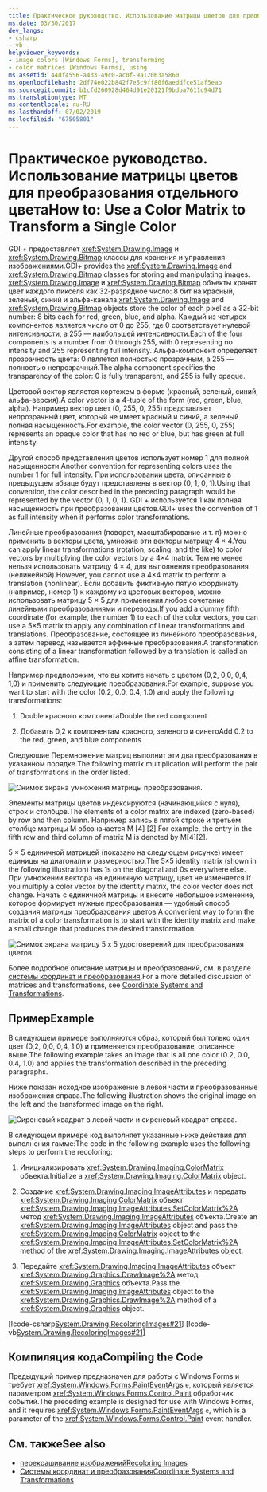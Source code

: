 ```yaml
---
title: Практическое руководство. Использование матрицы цветов для преобразования отдельного цвета
ms.date: 03/30/2017
dev_langs:
- csharp
- vb
helpviewer_keywords:
- image colors [Windows Forms], transforming
- color matrices [Windows Forms], using
ms.assetid: 44df4556-a433-49c0-ac0f-9a12063a5860
ms.openlocfilehash: 2df74e022b842f7e5c9ff80f6aeddfce51af5eab
ms.sourcegitcommit: b1cfd260928d464d91e20121f9bdba7611c94d71
ms.translationtype: MT
ms.contentlocale: ru-RU
ms.lasthandoff: 07/02/2019
ms.locfileid: "67505801"
---
```

# <a name="how-to-use-a-color-matrix-to-transform-a-single-color"></a><span data-ttu-id="b9cd6-102">Практическое руководство. Использование матрицы цветов для преобразования отдельного цвета</span><span class="sxs-lookup"><span data-stu-id="b9cd6-102">How to: Use a Color Matrix to Transform a Single Color</span></span>
<span data-ttu-id="b9cd6-103">GDI + предоставляет <xref:System.Drawing.Image> и <xref:System.Drawing.Bitmap> классы для хранения и управления изображениями.</span><span class="sxs-lookup"><span data-stu-id="b9cd6-103">GDI+ provides the <xref:System.Drawing.Image> and <xref:System.Drawing.Bitmap> classes for storing and manipulating images.</span></span> <span data-ttu-id="b9cd6-104"><xref:System.Drawing.Image> и <xref:System.Drawing.Bitmap> объекты хранят цвет каждого пикселя как 32-разрядное число: 8 бит на красный, зеленый, синий и альфа-канала.</span><span class="sxs-lookup"><span data-stu-id="b9cd6-104"><xref:System.Drawing.Image> and <xref:System.Drawing.Bitmap> objects store the color of each pixel as a 32-bit number: 8 bits each for red, green, blue, and alpha.</span></span> <span data-ttu-id="b9cd6-105">Каждый из четырех компонентов является число от 0 до 255, где 0 соответствует нулевой интенсивности, а 255 — наибольшей интенсивности.</span><span class="sxs-lookup"><span data-stu-id="b9cd6-105">Each of the four components is a number from 0 through 255, with 0 representing no intensity and 255 representing full intensity.</span></span> <span data-ttu-id="b9cd6-106">Альфа-компонент определяет прозрачность цвета: 0 является полностью прозрачным, а 255 — полностью непрозрачный.</span><span class="sxs-lookup"><span data-stu-id="b9cd6-106">The alpha component specifies the transparency of the color: 0 is fully transparent, and 255 is fully opaque.</span></span>  
  
 <span data-ttu-id="b9cd6-107">Цветовой вектор является кортежем в форме (красный, зеленый, синий, альфа-версия).</span><span class="sxs-lookup"><span data-stu-id="b9cd6-107">A color vector is a 4-tuple of the form (red, green, blue, alpha).</span></span> <span data-ttu-id="b9cd6-108">Например вектор цвет (0, 255, 0, 255) представляет непрозрачный цвет, который не имеет красный и синий, а зеленый полная насыщенность.</span><span class="sxs-lookup"><span data-stu-id="b9cd6-108">For example, the color vector (0, 255, 0, 255) represents an opaque color that has no red or blue, but has green at full intensity.</span></span>  
  
 <span data-ttu-id="b9cd6-109">Другой способ представления цветов использует номер 1 для полной насыщенности.</span><span class="sxs-lookup"><span data-stu-id="b9cd6-109">Another convention for representing colors uses the number 1 for full intensity.</span></span> <span data-ttu-id="b9cd6-110">При использовании цвета, описанные в предыдущем абзаце будут представлены в вектор (0, 1, 0, 1).</span><span class="sxs-lookup"><span data-stu-id="b9cd6-110">Using that convention, the color described in the preceding paragraph would be represented by the vector (0, 1, 0, 1).</span></span> <span data-ttu-id="b9cd6-111">GDI + используется 1 как полная насыщенность при преобразовании цветов.</span><span class="sxs-lookup"><span data-stu-id="b9cd6-111">GDI+ uses the convention of 1 as full intensity when it performs color transformations.</span></span>  
  
 <span data-ttu-id="b9cd6-112">Линейные преобразования (поворот, масштабирование и т. п) можно применить в векторы цвета, умножив эти векторы матрицу 4 × 4.</span><span class="sxs-lookup"><span data-stu-id="b9cd6-112">You can apply linear transformations (rotation, scaling, and the like) to color vectors by multiplying the color vectors by a 4×4 matrix.</span></span> <span data-ttu-id="b9cd6-113">Тем не менее нельзя использовать матрицу 4 × 4, для выполнения преобразования (нелинейной).</span><span class="sxs-lookup"><span data-stu-id="b9cd6-113">However, you cannot use a 4×4 matrix to perform a translation (nonlinear).</span></span> <span data-ttu-id="b9cd6-114">Если добавить фиктивную пятую координату (например, номер 1) к каждому из цветовых векторов, можно использовать матрицу 5 × 5 для применения любое сочетание линейными преобразованиями и переводы.</span><span class="sxs-lookup"><span data-stu-id="b9cd6-114">If you add a dummy fifth coordinate (for example, the number 1) to each of the color vectors, you can use a 5×5 matrix to apply any combination of linear transformations and translations.</span></span> <span data-ttu-id="b9cd6-115">Преобразование, состоящее из линейного преобразования, а затем перевод называется аффинные преобразования.</span><span class="sxs-lookup"><span data-stu-id="b9cd6-115">A transformation consisting of a linear transformation followed by a translation is called an affine transformation.</span></span>  
  
 <span data-ttu-id="b9cd6-116">Например предположим, что вы хотите начать с цветом (0,2, 0,0, 0,4, 1,0) и применить следующие преобразования:</span><span class="sxs-lookup"><span data-stu-id="b9cd6-116">For example, suppose you want to start with the color (0.2, 0.0, 0.4, 1.0) and apply the following transformations:</span></span>  
  
1. <span data-ttu-id="b9cd6-117">Double красного компонента</span><span class="sxs-lookup"><span data-stu-id="b9cd6-117">Double the red component</span></span>  
  
2. <span data-ttu-id="b9cd6-118">Добавить 0,2 к компонентам красного, зеленого и синего</span><span class="sxs-lookup"><span data-stu-id="b9cd6-118">Add 0.2 to the red, green, and blue components</span></span>  
  
 <span data-ttu-id="b9cd6-119">Следующие Перемножение матриц выполнит эти два преобразования в указанном порядке.</span><span class="sxs-lookup"><span data-stu-id="b9cd6-119">The following matrix multiplication will perform the pair of transformations in the order listed.</span></span>  
  
 ![Снимок экрана умножения матрицы преобразования.](./media/how-to-use-a-color-matrix-to-transform-a-single-color/multiplication-color-matrix.gif)
  
 <span data-ttu-id="b9cd6-121">Элементы матрицы цветов индексируются (начинающийся с нуля), строк и столбцов.</span><span class="sxs-lookup"><span data-stu-id="b9cd6-121">The elements of a color matrix are indexed (zero-based) by row and then column.</span></span> <span data-ttu-id="b9cd6-122">Например запись в пятой строке и третьем столбце матрицы M обозначается M [4] [2].</span><span class="sxs-lookup"><span data-stu-id="b9cd6-122">For example, the entry in the fifth row and third column of matrix M is denoted by M[4][2].</span></span>  
  
 <span data-ttu-id="b9cd6-123">5 × 5 единичной матрицей (показано на следующем рисунке) имеет единицы на диагонали и размерностью.</span><span class="sxs-lookup"><span data-stu-id="b9cd6-123">The 5×5 identity matrix (shown in the following illustration) has 1s on the diagonal and 0s everywhere else.</span></span> <span data-ttu-id="b9cd6-124">При умножении вектора на единичную матрицу, цвет не изменяется.</span><span class="sxs-lookup"><span data-stu-id="b9cd6-124">If you multiply a color vector by the identity matrix, the color vector does not change.</span></span> <span data-ttu-id="b9cd6-125">Начать с единичной матрицы и внесите небольшое изменение, которое формирует нужные преобразования — удобный способ создания матрицы преобразования цветов.</span><span class="sxs-lookup"><span data-stu-id="b9cd6-125">A convenient way to form the matrix of a color transformation is to start with the identity matrix and make a small change that produces the desired transformation.</span></span>  
  
 ![Снимок экрана матрицу 5 x 5 удостоверений для преобразования цветов.](./media/how-to-use-a-color-matrix-to-transform-a-single-color/5x5-identity-matrix-color-transformation.gif)  
  
 <span data-ttu-id="b9cd6-127">Более подробное описание матрицы и преобразований, см. в разделе [системы координат и преобразования](coordinate-systems-and-transformations.md).</span><span class="sxs-lookup"><span data-stu-id="b9cd6-127">For a more detailed discussion of matrices and transformations, see [Coordinate Systems and Transformations](coordinate-systems-and-transformations.md).</span></span>  
  
## <a name="example"></a><span data-ttu-id="b9cd6-128">Пример</span><span class="sxs-lookup"><span data-stu-id="b9cd6-128">Example</span></span>  
 <span data-ttu-id="b9cd6-129">В следующем примере выполняются образ, который был только один цвет (0,2, 0,0, 0,4, 1.0) и применяется преобразование, описанное выше.</span><span class="sxs-lookup"><span data-stu-id="b9cd6-129">The following example takes an image that is all one color (0.2, 0.0, 0.4, 1.0) and applies the transformation described in the preceding paragraphs.</span></span>  
  
 <span data-ttu-id="b9cd6-130">Ниже показан исходное изображение в левой части и преобразованные изображения справа.</span><span class="sxs-lookup"><span data-stu-id="b9cd6-130">The following illustration shows the original image on the left and the transformed image on the right.</span></span>  
  
 ![Сиреневый квадрат в левой части и сиреневый квадрат справа.](./media/how-to-use-a-color-matrix-to-transform-a-single-color/color-transformation.png)  
  
 <span data-ttu-id="b9cd6-132">В следующем примере код выполняет указанные ниже действия для выполнения гамме:</span><span class="sxs-lookup"><span data-stu-id="b9cd6-132">The code in the following example uses the following steps to perform the recoloring:</span></span>  
  
1. <span data-ttu-id="b9cd6-133">Инициализировать <xref:System.Drawing.Imaging.ColorMatrix> объекта.</span><span class="sxs-lookup"><span data-stu-id="b9cd6-133">Initialize a <xref:System.Drawing.Imaging.ColorMatrix> object.</span></span>  
  
2. <span data-ttu-id="b9cd6-134">Создание <xref:System.Drawing.Imaging.ImageAttributes> и передать <xref:System.Drawing.Imaging.ColorMatrix> объект <xref:System.Drawing.Imaging.ImageAttributes.SetColorMatrix%2A> метод <xref:System.Drawing.Imaging.ImageAttributes> объекта.</span><span class="sxs-lookup"><span data-stu-id="b9cd6-134">Create an <xref:System.Drawing.Imaging.ImageAttributes> object and pass the <xref:System.Drawing.Imaging.ColorMatrix> object to the <xref:System.Drawing.Imaging.ImageAttributes.SetColorMatrix%2A> method of the <xref:System.Drawing.Imaging.ImageAttributes> object.</span></span>  
  
3. <span data-ttu-id="b9cd6-135">Передайте <xref:System.Drawing.Imaging.ImageAttributes> объект <xref:System.Drawing.Graphics.DrawImage%2A> метод <xref:System.Drawing.Graphics> объекта.</span><span class="sxs-lookup"><span data-stu-id="b9cd6-135">Pass the <xref:System.Drawing.Imaging.ImageAttributes> object to the <xref:System.Drawing.Graphics.DrawImage%2A> method of a <xref:System.Drawing.Graphics> object.</span></span>  
  
 [!code-csharp[System.Drawing.RecoloringImages#21](~/samples/snippets/csharp/VS_Snippets_Winforms/System.Drawing.RecoloringImages/CS/Class1.cs#21)]
 [!code-vb[System.Drawing.RecoloringImages#21](~/samples/snippets/visualbasic/VS_Snippets_Winforms/System.Drawing.RecoloringImages/VB/Class1.vb#21)]  
  
## <a name="compiling-the-code"></a><span data-ttu-id="b9cd6-136">Компиляция кода</span><span class="sxs-lookup"><span data-stu-id="b9cd6-136">Compiling the Code</span></span>  
 <span data-ttu-id="b9cd6-137">Предыдущий пример предназначен для работы с Windows Forms и требует <xref:System.Windows.Forms.PaintEventArgs> `e`, который является параметром <xref:System.Windows.Forms.Control.Paint> обработчик событий.</span><span class="sxs-lookup"><span data-stu-id="b9cd6-137">The preceding example is designed for use with Windows Forms, and it requires <xref:System.Windows.Forms.PaintEventArgs> `e`, which is a parameter of the <xref:System.Windows.Forms.Control.Paint> event handler.</span></span>  
  
## <a name="see-also"></a><span data-ttu-id="b9cd6-138">См. также</span><span class="sxs-lookup"><span data-stu-id="b9cd6-138">See also</span></span>

- [<span data-ttu-id="b9cd6-139">перекрашивание изображений</span><span class="sxs-lookup"><span data-stu-id="b9cd6-139">Recoloring Images</span></span>](recoloring-images.md)
- [<span data-ttu-id="b9cd6-140">Системы координат и преобразования</span><span class="sxs-lookup"><span data-stu-id="b9cd6-140">Coordinate Systems and Transformations</span></span>](coordinate-systems-and-transformations.md)

